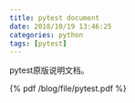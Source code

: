```yaml
---
title: pytest document
date: 2018/10/19 13:46:25
categories: python
tags: [pytest]
---
```


pytest原版说明文档。

<!-- more -->

{% pdf /blog/file/pytest.pdf %}
